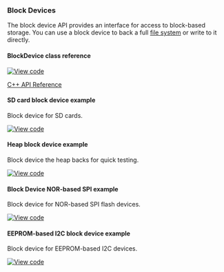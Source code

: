 ### Block Devices

The block device API provides an interface for access to block-based storage. You can use a block device to back a full <a href="https://os.mbed.com/docs/v5.6/reference/contributing-storage.html#contributing-filesystem" target="_blank">file system</a> or write to it directly.

#### BlockDevice class reference

[![View code](https://www.mbed.com/embed/?type=library)](https://os.mbed.com/docs/v5.6/mbed-os-api-doxy/class_block_device.html)

<a href="https://github.com/ARMmbed/mbed-os/blob/master/features/filesystem/bd/BlockDevice.h" target="_blank">C++ API Reference</a>

#### SD card block device example

Block device for SD cards.

[![View code](https://www.mbed.com/embed/?url=https://github.com/armmbed/sd-driver)](https://github.com/ARMmbed/sd-driver/blob/master/SDBlockDevice.cpp)

#### Heap block device example

Block device the heap backs for quick testing.

[![View code](https://www.mbed.com/embed/?url=https://github.com/ARMmbed/mbed-os/blob/master/features/filesystem/bd/HeapBlockDevice.h)](https://github.com/ARMmbed/mbed-os/blob/master/features/filesystem/bd/HeapBlockDevice.h)

#### Block Device NOR-based SPI example

Block device for NOR-based SPI flash devices.

[![View code](https://www.mbed.com/embed/?url=https://github.com/armmbed/spiflash-driver)](https://github.com/ARMmbed/spif-driver/blob/master/SPIFBlockDevice.cpp)

#### EEPROM-based I2C block device example

Block device for EEPROM-based I2C devices.

[![View code](https://www.mbed.com/embed/?url=https://github.com/armmbed/i2ceeprom-driver)](https://github.com/ARMmbed/i2cee-driver/blob/master/I2CEEBlockDevice.cpp)
